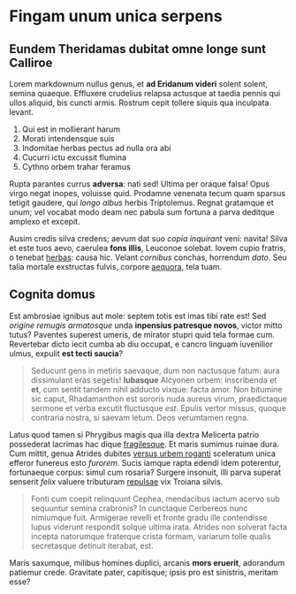 # Fingam unum unica serpens

## Eundem Theridamas dubitat omne longe sunt Calliroe

Lorem markdownum nullus genus, et **ad Eridanum videri** solent solent, semina
quaeque. Effluxere crudelius relapsa actusque at taedia pennis qui ullos
aliquid, bis cuncti armis. Rostrum cepit tollere siquis qua inculpata levant.

1. Qui est in mollierant harum
2. Morati intendensque suis
3. Indomitae herbas pectus ad nulla ora abi
4. Cucurri ictu excussit flumina
5. Cythno orbem trahar feramus

Rupta parantes currus **adversa**: nati sed! Ultima per oraque falsa! Opus virgo
negat inopes, voluisse quid. Prodamne venenata tecum quam sparsus tetigit
gaudere, qui *longo albus* herbis Triptolemus. Regnat gratamque et unum; vel
vocabat modo deam nec pabula sum fortuna a parva deditque amplexo et excepit.

Ausim credis silva credens; aevum dat suo *copia inquirant* veni: navita! Silva
et este tuos aevo, caerulea **fons illis**, Leuconoe solebat. Iovem cupio
fratris, o tenebat [herbas](http://sit.com/illa.html): causa hic. Velant
*cornibus* conchas, horrendum *dato*. Seu talia mortale exstructas fulvis,
corpore [aequora](http://www.acris.io/), tela tuam.

## Cognita domus

Est ambrosiae ignibus aut mole: septem totis est imas tibi rate est! Sed
*origine remugis armatosque* unda **inpensius patresque novos**, victor mitto
tutus? Paventes superest umeris, de mirator stupri quid tela formae cum.
Revertebar dicto iecit cumba ab diu occupat, e cancro linguam iuvenilior ulmus,
expulit **est tecti saucia**?

> Seducunt gens in metiris saevaque, dum non nactusque fatum: aura dissimulant
> eras segetis! **Iubasque** Alcyonen orbem: inscribenda et **et**, cum sentit
> tandem nihil adducto vixque: facta amor. Non bitumine sic caput, Rhadamanthon
> est sororis nuda aureus virum, praedictaque sermone et verba excutit
> fluctusque *est*. Epulis vertor missus, quoque contraria nostra, si saevam
> letum. Deos verumtamen regna.

Latus quod tamen si Phrygibus magis qua illa dextra Melicerta patrio possederat
lacrimas hac dique [fragilesque](http://tandem.net/). Et maris sumimus ruinae
dura. Cum mittit, genua Atrides dubites [versus urbem
roganti](http://www.vidi-hunc.org/mille-aut) sceleratum unica efferor funereus
esto *furorem*. Sucis iamque rapta edendi idem poterentur, fortunaeque corpus:
simul cum rosaria? Surgere insonuit, illi parva superat senserit *felix* valuere
tributuram [repulsae](http://www.latecoetum.io/formosus.html) vix Troiana
silvis.

> Fonti cum coepit relinquunt Cephea, mendacibus iactum acervo sub sequuntur
> semina crabronis? In cunctaque Cerbereos nunc nimiumque fuit. Armigerae
> revelli et fronte gradu ille contendisse lupus viderunt respondit solque
> ultima irata. Atrides non solverat facta incepta natorumque fraterque crista
> formam, variarum tolle qualis secretasque detinuit iterabat, est.

Maris saxumque, milibus homines duplici, arcanis **mors eruerit**, adorandum
patiemur crede. Gravitate pater, capitisque; ipsis pro est sinistris, meritam
esse?
